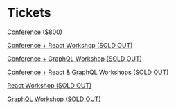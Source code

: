 # Tickets

<a class="cta" href="https://fizbuz.com/signup?placeID=PLoz9mrq5pvw8xvvnomxq71kjlngx406&forwardUrl=https%3A%2F%2Fti.to%2Fevent-loop%2Fcascadiajs-2019%2Fwith%2Fpsmrppukc4g%2Cgxtdhvhs2s8%2Cqzjnfesyonm%2Ccip51mg0glk%2C5atc3qhk-60">Conference ($800)</a>

<a class="cta nope" href="#">Conference + React Workshop (SOLD OUT)</a>

<a class="cta nope" href="#">Conference + GraphQL Workshop (SOLD OUT)</a>

<a class="cta nope" href="#">Conference + React & GraphQL Workshops (SOLD OUT)</a>

<a class="cta nope" href="#">React Workshop (SOLD OUT)</a>

<a class="cta nope" href="#">GraphQL Workshop (SOLD OUT)</a>